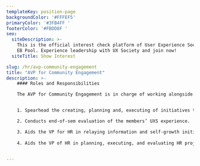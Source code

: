 ```yaml
---
templateKey: position-page
backgroundColor: '#FFFEF5'
primaryColor: '#3FB4FF '
footerColor: '#FBDD8F '
seo:
  siteDescription: >-
    This is the official interest check platform of User Experience Society for
    EB Pool. Experience leadership with UX Society and join now!
  siteTitle: Show Interest

slug: /hr/avp-community-engagement
title: "AVP for Community Engagement"
description: >-
    #### Roles and Responsibilities

    The AVP for Community Engagement is in charge of working alongside the VP of Human Resources in engaging with the members of the organization. They should execute the following tasks:


    1. Spearhead the creating, planning and, executing of initiatives that would provide academic support and talent formation for members such as soft skills workshops and bonding activities.

    2. Conducts end-of-sem evaluation of the members’ UXS experience.

    3. Aids the VP for HR in relaying information and self-growth initiatives through group posts and message blasts.
    
    4. Aids the VP of HR in planning, executing, and evaluating HR projects and initiatives.


---
```


